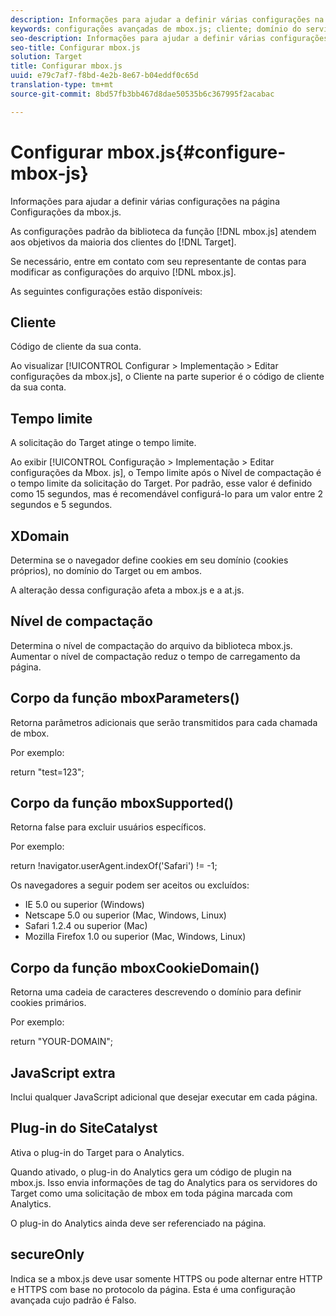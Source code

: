 ```yaml
---
description: Informações para ajudar a definir várias configurações na página Configurações da mbox.js.
keywords: configurações avançadas de mbox.js; cliente; domínio do servidor; xdomain; nível de compactação; suporte a id de sessão do cliente; secureOnly; suporte a id do pc do cliente; passar página; url de referência; nível de tráfego; duração do tráfego; corpo da função mboxParameters(); corpo da função mboxSupported(); corpo da função mboxCookieDomain(); JavaScript extra; plug-in do SiteCatalyst; obter mbox.js como JavaScript com extração automática; cintilação; ocultação de corpo; ocultar corpo
seo-description: Informações para ajudar a definir várias configurações na página Configurações da mbox.js.
seo-title: Configurar mbox.js
solution: Target
title: Configurar mbox.js
uuid: e79c7af7-f8bd-4e2b-8e67-b04eddf0c65d
translation-type: tm+mt
source-git-commit: 8bd57fb3bb467d8dae50535b6c367995f2acabac

---
```



# Configurar mbox.js{#configure-mbox-js}

Informações para ajudar a definir várias configurações na página Configurações da mbox.js.

As configurações padrão da biblioteca da função [!DNL mbox.js] atendem aos objetivos da maioria dos clientes do [!DNL Target].

Se necessário, entre em contato com seu representante de contas para modificar as configurações do arquivo [!DNL mbox.js].

As seguintes configurações estão disponíveis:

## Cliente

Código de cliente da sua conta.

Ao visualizar [!UICONTROL Configurar &gt; Implementação &gt; Editar configurações da mbox.js], o Cliente na parte superior é o código de cliente da sua conta.

## Tempo limite

A solicitação do Target atinge o tempo limite.

Ao exibir [!UICONTROL Configuração &gt; Implementação &gt; Editar configurações da Mbox. js], o Tempo limite após o Nível de compactação é o tempo limite da solicitação do Target. Por padrão, esse valor é definido como 15 segundos, mas é recomendável configurá-lo para um valor entre 2 segundos e 5 segundos.

## XDomain

Determina se o navegador define cookies em seu domínio (cookies próprios), no domínio do Target ou em ambos.

A alteração dessa configuração afeta a mbox.js e a at.js.

## Nível de compactação

Determina o nível de compactação do arquivo da biblioteca mbox.js. Aumentar o nível de compactação reduz o tempo de carregamento da página.

## Corpo da função mboxParameters()

Retorna parâmetros adicionais que serão transmitidos para cada chamada de mbox.

Por exemplo:

return &quot;test=123&quot;;

## Corpo da função mboxSupported()

Retorna false para excluir usuários específicos.

Por exemplo:

return !navigator.userAgent.indexOf(&#39;Safari&#39;) != -1;

Os navegadores a seguir podem ser aceitos ou excluídos:

* IE 5.0 ou superior (Windows)
* Netscape 5.0 ou superior (Mac, Windows, Linux)
* Safari 1.2.4 ou superior (Mac)
* Mozilla Firefox 1.0 ou superior (Mac, Windows, Linux)

## Corpo da função mboxCookieDomain()

Retorna uma cadeia de caracteres descrevendo o domínio para definir cookies primários.

Por exemplo:

return &quot;YOUR-DOMAIN&quot;;

## JavaScript extra

Inclui qualquer JavaScript adicional que desejar executar em cada página.

## Plug-in do SiteCatalyst

Ativa o plug-in do Target para o Analytics.

Quando ativado, o plug-in do Analytics gera um código de plugin na mbox.js. Isso envia informações de tag do Analytics para os servidores do Target como uma solicitação de mbox em toda página marcada com Analytics.

O plug-in do Analytics ainda deve ser referenciado na página.

## secureOnly

Indica se a mbox.js deve usar somente HTTPS ou pode alternar entre HTTP e HTTPS com base no protocolo da página. Esta é uma configuração avançada cujo padrão é Falso.